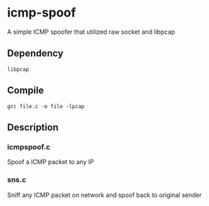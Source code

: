 # icmp-spoof
A simple ICMP spoofer that utilized raw socket and libpcap


## Dependency
```
libpcap
```

## Compile
```
gcc file.c -o file -lpcap
```

## Description
### icmpspoof.c
Spoof a ICMP packet to any IP <br />

### sns.c
Sniff any ICMP packet on network and spoof back to original sender <br />
